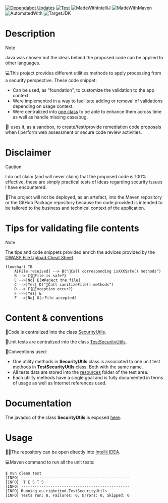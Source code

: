 [![Dependabot Updates](https://github.com/righettod/code-snippets-security-utils/actions/workflows/dependabot/dependabot-updates/badge.svg?branch=main)](https://github.com/righettod/code-snippets-security-utils/actions/workflows/dependabot/dependabot-updates) [![Test](https://github.com/righettod/code-snippets-security-utils/actions/workflows/test.yml/badge.svg?branch=main)](https://github.com/righettod/code-snippets-security-utils/actions/workflows/test.yml) ![MadeWithIntelliJ](https://img.shields.io/static/v1?label=Made%20with&message=Intellij%20IDEA%20Community%20Edition&color=000000&?style=for-the-badge&logo=intellijidea) ![MadeWithMaven](https://img.shields.io/static/v1?label=Made%20with&message=Maven&color=C71A36&?style=for-the-badge&logo=apachemaven) ![AutomatedWith](https://img.shields.io/static/v1?label=Automated%20with&message=GitHub%20Actions&color=blue&?style=for-the-badge&logo=github) ![TargetJDK](https://img.shields.io/static/v1?label=Tested%20with&message=Java%20OpenJDK%2021&color=00AA13&?style=for-the-badge&logo=openjdk)

# Description

> [!NOTE]
> Java was chosen but the ideas behind the proposed code can be applied to other languages.

💻This project provides different utilities methods to apply processing from a security perspective. These code snippet:

* Can be used, as "foundation", to customize the validation to the app context.
* Were implemented in a way to facilitate adding or removal of validations depending on usage context.
* Were centralized into [one class](src/main/java/eu/righettod/SecurityUtils.java) to be able to enhance them across time as well as handle missing case/bug.

🔬I uses it, as a sandbox, to create/test/provide remediation code proposals when I perform web assessment or secure code review activities.

# Disclaimer

> [!CAUTION]
> I do not claim (and will never claim) that the proposed code is 100% effective, these are simply practical tests of ideas regarding security issues I have encountered.

📍The project will not be deployed, as an artefact, into the Maven repository or the GitHub Package repository because the code provided is intended to be tailored to the business and technical context
of the
application.

# Tips for validating file contents

> [!NOTE]
> The tips and code snippets provided enrich the advices provided by the [OWASP File Upload Cheat Sheet](https://cheatsheetseries.owasp.org/cheatsheets/File_Upload_Cheat_Sheet.html).

```mermaid
flowchart TB
    A[File received] --> B("🔬Call corresponding isXXXSafe() methods")
    B --> C{🤔File is safe?}
    C -->|No| E[❌Reject the file]
    C -->|Yes| D("🔬Call sanitizeFile() methods")
    D --> F{🤔Exception occur?} 
    F -->|Yes| E
    F -->|No| G[✅File accepted]
```

# Content & conventions

📝Code is centralized into the class [SecurityUtils](src/main/java/eu/righettod/SecurityUtils.java).

🧪Unit tests are centralized into the
class [TestSecurityUtils](src/test/java/eu/righettod/TestSecurityUtils.java).

📖Conventions used:

* One utility methods in **SecurityUtils** class is associated to one unit test methods in **TestSecurityUtils** class: Both with the same name.
* All tests data are stored into the [resources](src/test/resources) folder of the test area.
* Each utility methods have a single goal and is fully documented in terms of usage as well as Internet references used.

# Documentation

The javadoc of the class **SecurityUtils** is exposed [here](https://righettod.github.io/code-snippets-security-utils).

# Usage

👨‍💻The repository can be open directly into [Intellij IDEA](https://www.jetbrains.com/idea/download).

💻Maven command to run all the unit tests:

```shell
$ mvn clean test
[INFO] ------------------------------------------------
[INFO]  T E S T S
[INFO] ------------------------------------------------
[INFO] Running eu.righettod.TestSecurityUtils
[INFO] Tests run: 8, Failures: 0, Errors: 0, Skipped: 0
```




